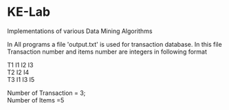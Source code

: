# KE-Lab
Implementations of various Data Mining Algorithms

In All programs a file 'output.txt' is used for transaction database.
In this file Transaction number and items number are integers in following format

T1 I1 I2 I3<br>
T2 I2 I4<br>
T3 I1 I3 I5<br>

Number of Transaction = 3;<br>
Number of Items =5
